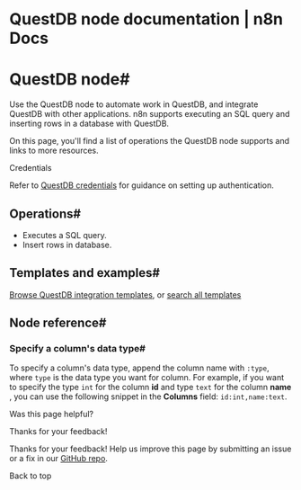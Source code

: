 # QuestDB node documentation | n8n Docs

[ ](https://github.com/n8n-io/n8n-docs/edit/main/docs/integrations/builtin/app-nodes/n8n-nodes-base.questdb.md "Edit this page")

# QuestDB node#

Use the QuestDB node to automate work in QuestDB, and integrate QuestDB with other applications. n8n supports executing an SQL query and inserting rows in a database with QuestDB.

On this page, you'll find a list of operations the QuestDB node supports and links to more resources.

Credentials

Refer to [QuestDB credentials](../../credentials/questdb/) for guidance on setting up authentication. 

## Operations#

  * Executes a SQL query.
  * Insert rows in database.

## Templates and examples#

[Browse QuestDB integration templates](https://n8n.io/integrations/questdb/), or [search all templates](https://n8n.io/workflows/)

## Node reference#

### Specify a column's data type#

To specify a column's data type, append the column name with `:type`, where `type` is the data type you want for column. For example, if you want to specify the type `int` for the column **id** and type `text` for the column **name** , you can use the following snippet in the **Columns** field: `id:int,name:text`.

Was this page helpful? 

Thanks for your feedback! 

Thanks for your feedback! Help us improve this page by submitting an issue or a fix in our [GitHub repo](https://github.com/n8n-io/n8n-docs). 

Back to top